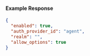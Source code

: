 <!-- Generated by nd gen api-examples. DO NOT EDIT. -->
#### Example Response
```json
{
  "enabled": true,
  "auth_provider_id": "agent",
  "realm": "",
  "allow_options": true
}